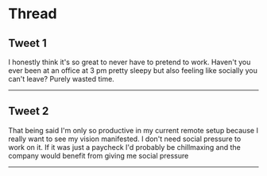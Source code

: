# Thread

## Tweet 1

I honestly think it's so great to never have to pretend to work. Haven't you ever been at an office at 3 pm pretty sleepy but also feeling like socially you can't leave? Purely wasted time.

---

## Tweet 2

That being said I'm only so productive in my current remote setup because I really want to see my vision manifested. I don't need social pressure to work on it. If it was just a paycheck I'd probably be chillmaxing and the company would benefit from giving me social pressure

---

